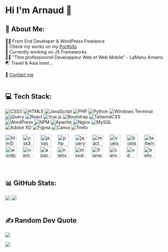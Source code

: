 # Hi I'm Arnaud 👋<br>

## 💫 About Me:
👨‍💻 Front End Developer & WordPress Freelance<br>
🔖 Check my works on my [Portfolio](https://portfolio.arnaud-monteux.fr/)<br>
💭 Currently working on JS Frameworks<br>
👨‍🎓 "Titre professionnel Développeur Web et Web Mobile" - LaManu Amiens<br>
🌏 Travel & Asia lover...

💌 [Contact me](mailto:arnaudmonteux@gmail.com)
<br><br>

## 💻 Tech Stack:
![CSS3](https://img.shields.io/badge/css3-%231572B6.svg?style=flat&logo=css3&logoColor=white) 
![HTML5](https://img.shields.io/badge/html5-%23E34F26.svg?style=flat&logo=html5&logoColor=white) 
![JavaScript](https://img.shields.io/badge/javascript-%23323330.svg?style=flat&logo=javascript&logoColor=%23F7DF1E) 
![PHP](https://img.shields.io/badge/php-%23777BB4.svg?style=flat&logo=php&logoColor=white) 
![Python](https://img.shields.io/badge/python-3670A0?style=flat&logo=python&logoColor=ffdd54) 
![Windows Terminal](https://img.shields.io/badge/Windows%20Terminal-%234D4D4D.svg?style=flat&logo=windows-terminal&logoColor=white)<br>
![jQuery](https://img.shields.io/badge/jquery-%230769AD.svg?style=flat&logo=jquery&logoColor=white) 
![React](https://img.shields.io/badge/react-%2320232a.svg?style=flat&logo=react&logoColor=%2361DAFB) 
![Vue.js](https://img.shields.io/badge/vue.js-%2335495e.svg?style=flat&logo=vuedotjs&logoColor=%234FC08D) 
![Bootstrap](https://img.shields.io/badge/bootstrap-%238511FA.svg?style=flat&logo=bootstrap&logoColor=white) 
![TailwindCSS](https://img.shields.io/badge/tailwindcss-%2338B2AC.svg?style=flat&logo=tailwind-css&logoColor=white) <br>
![WordPress](https://img.shields.io/badge/WordPress-%23117AC9.svg?style=flat&logo=WordPress&logoColor=white) 
![NPM](https://img.shields.io/badge/NPM-%23CB3837.svg?style=flat&logo=npm&logoColor=white) 
![Apache](https://img.shields.io/badge/apache-%23D42029.svg?style=flat&logo=apache&logoColor=white) 
![Nginx](https://img.shields.io/badge/nginx-%23009639.svg?style=flat&logo=nginx&logoColor=white) 
![MySQL](https://img.shields.io/badge/mysql-%2300000f.svg?style=flat&logo=mysql&logoColor=white) <br>
![Adobe XD](https://img.shields.io/badge/Adobe%20XD-470137?style=flat&logo=Adobe%20XD&logoColor=#FF61F6) 
![Figma](https://img.shields.io/badge/figma-%23F24E1E.svg?style=flat&logo=figma&logoColor=white) 
![Canva](https://img.shields.io/badge/Canva-%2300C4CC.svg?style=flat&logo=Canva&logoColor=white)
![Trello](https://img.shields.io/badge/Trello-%23026AA7.svg?style=flat&logo=Trello&logoColor=white)

<div align="left">
  <img src="https://cdn.jsdelivr.net/gh/devicons/devicon/icons/html5/html5-original.svg" height="35" alt="html5 logo"  />
  <img width="12" />
  <img src="https://cdn.jsdelivr.net/gh/devicons/devicon/icons/css3/css3-original.svg" height="35" alt="css3 logo"  />
  <img width="13" />
  <img src="https://cdn.simpleicons.org/javascript/F7DF1E" height="35" alt="javascript logo"  />
  <img width="12" />
  <img src="https://cdn.simpleicons.org/php/777BB4" height="35" alt="php logo"  />
  <img width="12" />
  <img src="https://cdn.jsdelivr.net/gh/devicons/devicon/icons/jquery/jquery-original.svg" height="35" alt="jquery logo"  />
  <img width="12" />
  <img src="https://cdn.jsdelivr.net/gh/devicons/devicon/icons/react/react-original.svg" height="35" alt="react logo"  />
  <img width="12" />
  <img src="https://cdn.jsdelivr.net/gh/devicons/devicon/icons/vuejs/vuejs-original.svg" height="35" alt="vuejs logo"  />
  <img width="12" />
  <img src="https://cdn.jsdelivr.net/gh/devicons/devicon/icons/bootstrap/bootstrap-original.svg" height="35" alt="bootstrap logo"  />
  <img width="12" />
  <img src="https://skillicons.dev/icons?i=tailwind" height="35" alt="tailwindcss logo"  />
  <img width="12" />
  <img src="https://cdn.simpleicons.org/wordpress/21759B" height="35" alt="wordpress logo"  />
  <img width="12" />
  <img src="https://cdn.jsdelivr.net/gh/devicons/devicon/icons/npm/npm-original-wordmark.svg" height="35" alt="npm logo"  />
  <img width="12" />
  <img src="https://cdn.jsdelivr.net/gh/devicons/devicon/icons/apache/apache-original.svg" height="35" alt="apache logo"  />
  <img width="12" />
  <img src="https://cdn.jsdelivr.net/gh/devicons/devicon/icons/nginx/nginx-original.svg" height="35" alt="nginx logo"  />
  <img width="12" />
  <img src="https://cdn.simpleicons.org/mysql/4479A1" height="35" alt="mysql logo"  />
  <img width="12" />
  <img src="https://skillicons.dev/icons?i=figma" height="35" alt="figma logo"  />
  <img width="12" />
  <img src="https://cdn.simpleicons.org/canva/00C4CC" height="35" alt="canva logo"  />
  <img width="12" />
  <img src="https://skillicons.dev/icons?i=xd" height="35" alt="xd logo"  />
  <img width="12" />
  <img src="https://cdn.simpleicons.org/trello/0052CC" height="35" alt="trello logo"  />
</div>
<br><br>


## 📊 GitHub Stats:
![](https://github-readme-streak-stats.herokuapp.com/?user=Arnaud-M07&theme=dark&hide_border=true)
![](https://github-readme-stats.vercel.app/api/top-langs/?username=Arnaud-M07&theme=dark&hide_border=true&include_all_commits=false&count_private=false&layout=compact)
<br><br>

## ✍️ Random Dev Quote
![](https://quotes-github-readme.vercel.app/api?type=horizontal&theme=dark)


[![](https://visitcount.itsvg.in/api?id=Arnaud-M07&icon=9&color=12)](https://visitcount.itsvg.in)
